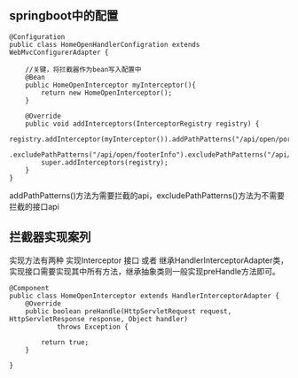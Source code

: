 

## springboot中的配置
```
@Configuration
public class HomeOpenHandlerConfigration extends WebMvcConfigurerAdapter {

    //关键，将拦截器作为bean写入配置中
    @Bean
    public HomeOpenInterceptor myInterceptor(){
        return new HomeOpenInterceptor();
    }
    
    @Override
    public void addInterceptors(InterceptorRegistry registry) {
        registry.addInterceptor(myInterceptor()).addPathPatterns("/api/open/portal/**")
        .excludePathPatterns("/api/open/footerInfo").excludePathPatterns("/api/open/portal/template/default");
        super.addInterceptors(registry);
    }
}

```
addPathPatterns()方法为需要拦截的api，excludePathPatterns()方法为不需要拦截的接口api

## 拦截器实现案列
实现方法有两种 实现Interceptor 接口 或者 继承HandlerInterceptorAdapter类，实现接口需要实现其中所有方法，继承抽象类则一般实现preHandle方法即可。
```
@Component
public class HomeOpenInterceptor extends HandlerInterceptorAdapter {
    @Override
    public boolean preHandle(HttpServletRequest request, HttpServletResponse response, Object handler)
            throws Exception {
       
        return true;
    }

}
```


